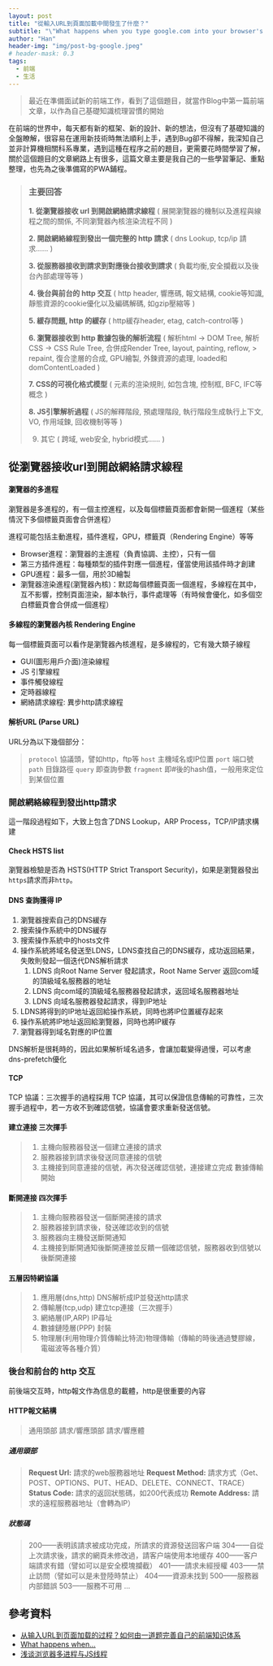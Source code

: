 ```yaml
---
layout: post
title: "從輸入URL到頁面加載中間發生了什麼？"
subtitle: "\"What happens when you type google.com into your browser's address box and press enter?\""
author: "Han"
header-img: "img/post-bg-google.jpeg"
# header-mask: 0.3
tags:
  - 前端
  - 生活
---
```

> 最近在準備面試新的前端工作，看到了這個題目，就當作Blog中第一篇前端文章，以作為自己基礎知識梳理習慣的開始

在前端的世界中，每天都有新的框架、新的設計、新的想法，但沒有了基礎知識的全盤瞭解，很容易在運用新技術時無法順利上手，遇到Bug卻不得解，我深知自己並非計算機相關科系專業，遇到這種在程序之前的題目，更需要花時間學習了解，關於這個題目的文章網路上有很多，這篇文章主要是我自己的一些學習筆記、重點整理，也先為之後準備寫的PWA鋪程。


> ### 主要回答
> **1. 從瀏覽器接收 url 到開啟網絡請求線程** ( 展開瀏覽器的機制以及進程與線程之間的關係, 不同瀏覽器內核渲染流程不同 )
>
> **2. 開啟網絡線程到發出一個完整的 http 請求** ( dns Lookup, tcp/ip 請求...... )
>
> **3. 從服務器接收到請求到對應後台接收到請求** ( 負載均衡,安全攔截以及後台內部處理等等 )
>
> **4. 後台與前台的 http 交互** ( http header, 響應碼, 報文結構, cookie等知識, 靜態資源的cookie優化以及編碼解碼, 如gzip壓縮等 )
>
> **5. 緩存問題, http 的緩存** ( http緩存header, etag, catch-control等 )
>
> **6. 瀏覽器接收到 http 數據包後的解析流程** ( 解析html -> DOM Tree, 解析CSS -> CSS Rule Tree, 合併成Render Tree, layout, painting, reflow, > repaint, 復合塗層的合成, GPU繪製, 外鍊資源的處理, loaded和domContentLoaded )
>
> **7. CSS的可視化格式模型** ( 元素的渲染規則, 如包含塊, 控制框, BFC, IFC等概念 )
>
> **8. JS引擎解析過程** ( JS的解釋階段, 預處理階段, 執行階段生成執行上下文, VO, 作用域鍊, 回收機制等等 )
>
> 9. 其它 ( 跨域, web安全, hybrid模式...... )


## 從瀏覽器接收url到開啟網絡請求線程
#### 瀏覽器的多進程
瀏覽器是多進程的，有一個主控進程，以及每個標籤頁面都會新開一個進程（某些情況下多個標籤頁面會合併進程）

進程可能包括主動進程，插件進程，GPU，標籤頁（Rendering Engine）等等

* Browser進程：瀏覽器的主進程（負責協調、主控），只有一個
* 第三方插件進程：每種類型的插件對應一個進程，僅當使用該插件時才創建
* GPU進程：最多一個，用於3D繪製
* 瀏覽器渲染進程(瀏覽器內核)：默認每個標籤頁面一個進程，多線程在其中，互不影響，控制頁面渲染，腳本執行，事件處理等（有時候會優化，如多個空白標籤頁會合併成一個進程）


#### 多線程的瀏覽器內核 Rendering Engine
每一個標籤頁面可以看作是瀏覽器內核進程，是多線程的，它有幾大類子線程

* GUI(圖形用戶介面)渲染線程
* JS 引擎線程
* 事件觸發線程
* 定時器線程
* 網絡請求線程: 異步http請求線程

#### 解析URL (Parse URL)
URL分為以下幾個部分：
>`protocol` 協議頭，譬如http，ftp等
>`host` 主機域名或IP位置
>`port` 端口號
>`path` 目錄路徑
>`query` 即查詢參數
>`fragment` 即#後的hash值，一般用來定位到某個位置

### 開啟網絡線程到發出http請求
這一階段過程如下，大致上包含了DNS Lookup，ARP Process，TCP/IP請求構建
#### Check HSTS list
瀏覽器檢驗是否為 HSTS(HTTP Strict Transport Security)，如果是瀏覽器發出`https`請求而非`http`。
#### DNS 查詢獲得 IP
1. 瀏覽器搜索自己的DNS緩存
2. 搜索操作系統中的DNS緩存
3. 搜索操作系統中的hosts文件
4. 操作系統將域名發送至LDNS，LDNS查找自己的DNS緩存，成功返回結果，失敗則發起一個迭代DNS解析請求
    1) LDNS 向Root Name Server 發起請求，Root Name Server 返回com域的頂級域名服務器的地址
    2) LDNS 向com域的頂級域名服務器發起請求，返回域名服務器地址
    3) LDNS 向域名服務器發起請求，得到IP地址
5. LDNS將得到的IP地址返回給操作系統，同時也將IP位置緩存起來
6. 操作系統將IP地址返回給瀏覽器，同時也將IP緩存
7. 瀏覽器得到域名對應的IP位置

DNS解析是很耗時的，因此如果解析域名過多，會讓加載變得過慢，可以考慮dns-prefetch優化

#### TCP
TCP 協議：三次握手的過程採用 TCP 協議，其可以保證信息傳輸的可靠性，三次握手過程中，若一方收不到確認信號，協議會要求重新發送信號。

#### 建立連接 三次揮手
>1. 主機向服務器發送一個建立連接的請求
>2. 服務器接到請求後發送同意連接的信號
>3. 主機接到同意連接的信號，再次發送確認信號，連接建立完成
數據傳輸開始

#### 斷開連接 四次揮手
>1. 主機向服務器發送一個斷開連接的請求
>2. 服務器接到請求後，發送確認收到的信號
>3. 服務器向主機發送斷開通知
>4. 主機接到斷開通知後斷開連接並反饋一個確認信號，服務器收到信號以後斷開連接

#### 五層因特網協議
>1. 應用層(dns,http) DNS解析成IP並發送http請求
>2. 傳輸層(tcp,udp) 建立tcp連接（三次握手）
>3. 網絡層(IP,ARP) IP尋址
>4. 數據鏈陸層(PPP) 封裝
>5. 物理層(利用物理介質傳輸比特流)物理傳輸（傳輸的時後通過雙膠線，電磁波等各種介質）

### 後台和前台的 http 交互
前後端交互時，http報文作為信息的載體，http是很重要的內容

#### HTTP報文結構
> 通用頭部
> 請求/響應頭部
> 請求/響應體


##### 通用頭部
> **Request Url:** 請求的web服務器地址
> **Request Method:** 請求方式（Get、POST、OPTIONS、PUT、HEAD、DELETE、CONNECT、TRACE）
> **Status Code:** 請求的返回狀態碼，如200代表成功
> **Remote Address:** 請求的遠程服務器地址（會轉為IP）

##### 狀態碼
> 200——表明該請求被成功完成，所請求的資源發送回客户端
> 304——自從上次請求後，請求的網頁未修改過，請客户端使用本地缓存
> 400——客户端請求有錯（譬如可以是安全模塊攔截）
> 401——請求未經授權
> 403——禁止訪問（譬如可以是未登陸時禁止）
> 404——資源未找到
> 500——服務器内部錯誤
> 503——服務不可用
> ...




## 參考資料

* [从输入URL到页面加载的过程？如何由一道题完善自己的前端知识体系](https://zhuanlan.zhihu.com/p/34453198)
* [What happens when...](https://github.com/alex/what-happens-when)
* [浅谈浏览器多进程与JS线程](https://segmentfault.com/a/1190000013083967)

